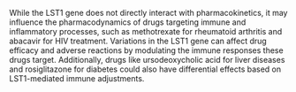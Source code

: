 While the LST1 gene does not directly interact with pharmacokinetics, it may influence the pharmacodynamics of drugs targeting immune and inflammatory processes, such as methotrexate for rheumatoid arthritis and abacavir for HIV treatment. Variations in the LST1 gene can affect drug efficacy and adverse reactions by modulating the immune responses these drugs target. Additionally, drugs like ursodeoxycholic acid for liver diseases and rosiglitazone for diabetes could also have differential effects based on LST1-mediated immune adjustments.